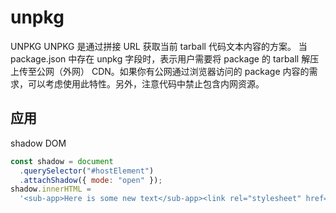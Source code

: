 # unpkg

UNPKG
UNPKG 是通过拼接 URL 获取当前 tarball 代码文本内容的方案。
当 package.json 中存在 unpkg 字段时，表示用户需要将 package 的 tarball 解压上传至公网（外网） CDN。如果你有公网通过浏览器访问的 package 内容的需求，可以考虑使用此特性。另外，注意代码中禁止包含内网资源。

## 应用

shadow DOM

```js
const shadow = document
  .querySelector("#hostElement")
  .attachShadow({ mode: "open" });
shadow.innerHTML =
  '<sub-app>Here is some new text</sub-app><link rel="stylesheet" href="//unpkg.com/antd/antd.min.css">';
```
